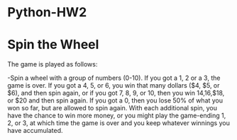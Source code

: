 # Python-HW2

<H1> Spin the Wheel </H1>
<body> The game is played as follows:

-Spin a wheel with a group of numbers (0-10).
If you got a 1, 2 or a 3, the game is over.
If you got a 4, 5, or 6, you win that many dollars ($4, $5, or $6), and then spin again, or
if you got 7, 8, 9, or 10, then you win $14,$16,$18, or $20 and then spin again. 
If you got a 0, then you lose 50% of what you won so far, but are allowed to spin again.
With each additional spin, you have the chance to win more money, or you might play the game-ending 1, 2, or 3, at which time the game is over and you keep whatever winnings you have accumulated. 
 </body>
